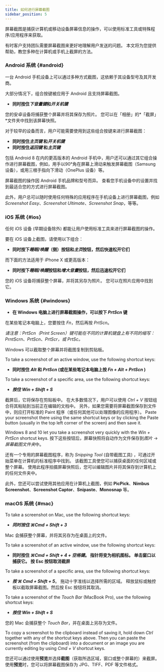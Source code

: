 ```yaml
---
title: 如何进行屏幕截图
sidebar_position: 5
---
```


屏幕截图是捕获计算机或移动设备屏幕信息的操作，可以使用标准工具或特殊程序/应用程序来获取。

有时客户支持团队需要屏幕截图来更好地理解用户发送的问题。 本文将为您提供帮助，教您多种在计算机或手机上截屏的方法。

### Android 系统 {#android}

一台 Android 手机设备上可以通过多种方式截图，这依赖于其设备型号及其开发商。

大部分情况下，组合按键被应用于 Android 且支持屏幕截图。

- **同时按住*下音量键*和*开关机键***

您的安卓设备将捕获整个屏幕并将其保存为照片。 您可以在「相册」的*「截屏」*文件夹中找到该屏幕快照。

对于较早的设备而言，用户可能需要使用到这些组合按键来进行屏幕截图：

- **同时按住*主页键* 和*开关机键***
- **同时按住*返回键* 和*主页键***

包括 Android 8 在内的更高版本的 Android 手机中，用户还可以通过其它组合操作进行屏幕截图，例如，用手以90°角在屏幕上滑动来触发屏幕截图（Samsung 设备），或用三根手指向下滑动（OnePlus 设备）等。

屏幕截图的操作因 Android 手机品牌和型号而异。 查看您手机设备中的设置并找到最适合您的方式进行屏幕截图。

此外，用户总可以随时使用任何特殊的应用程序在手机设备上进行屏幕截图，例如 *Screenshot Easy*、*Screenshot Ultimate*、*Screenshot Snap*，等等。

### iOS 系统 {#ios}

任何 iOS 设备 (早期设备除外) 都能让用户使用标准工具来进行屏幕截图的操作。

要在 iOS 设备上截图，请使用以下组合：

- **同时按下*睡眠/唤醒*（侧）按钮和*主页*按钮，然后快速松开它们**

而下面的方法适用于 iPhone X 或更高版本：

- **同时按下*睡眠/唤醒*按钮和*增大音量*按钮，然后迅速松开它们**

您的 iOS 设备将捕获整个屏幕，并将其另存为照片。 您可以在照片应用中找到它。

### Windows 系统 {#windows}

- **在 Windows 电脑上进行屏幕截图操作，可以按下 *PrtScn* 键**

在某些笔记本电脑上，您要按住 *Fn*，然后再按 *PrtScn*。

*请注意：PrtScn（Print Screen）键可能在不同的计算机键盘上有不同的缩写：PrntScrn、PrtScn、PrtScr，或 PrtSc。*

Windows 可以截取整个屏幕并将截图复制到剪贴板。

To take a screenshot of an active window, use the following shortcut keys:

- **同时按住 *Alt* 和 *PrtScn* (或在某些笔记本电脑上按 *Fn + Alt + PrtScn* )**

To take a screenshot of a specific area, use the following shortcut keys:

- ***按住 ***Win + Shift + S******

截屏后，它将保存在剪贴板中。 在大多数情况下，用户可以使用 *Ctrl + V* 按钮组合将其粘贴到当前正在编辑的文档中。 另外，如果您需要将屏幕截图保存到文件中，则应打开标准的 Paint 程序（或任何其他可以处理图像的应用程序）。 Paste your screenshot there using the same shortcut keys or by clicking the Paste button (usually in the top left corner of the screen) and then save it.

Windows 8 and 10 let you take a screenshot very quickly with the *Win + PrtScn* shortcut keys. 按下这些按钮后，屏幕快照将自动作为文件保存到*图片* → *屏幕截图文件夹*中。

还有一个专用的屏幕截图程序，称为 *Snipping Tool* (自带截图工具) ，可通过开始菜单在计算机的标准程序中找到。 该截图工具使您可以捕获桌面的任何区域或整个屏幕。 使用此程序拍摄屏幕快照后，您可以编辑图片并将其保存到计算机上的任何文件夹中。

此外，您还可以尝试使用其他应用在计算机上截图，例如 **PicPick**、**Nimbus Screenshot**、**Screenshot Captor**、**Snipaste**、**Monosnap** 等。

### macOS 系统 {#mac}

To take a screenshot on Mac, use the following shortcut keys:

- ***同时按住 ***⌘Cmd + Shift + 3******

Mac 会捕获整个屏幕，并将其另存为在桌面上的文件。

To take a screenshot of an active window, use the following shortcut keys:

- **同时按住 *⌘Cmd + Shift + 4 + 空格键*。 指针将变为相机图标。 单击窗口以捕获它。 按 Esc 按钮取消截屏**

To take a screenshot of a specific area, use the following shortcut keys:

- ***按 ***⌘ Cmd + Shift + 5******。 拖动十字准线以选择所需的区域。 释放鼠标或触控板以截取屏幕截图。然后按 Esc 按钮将其取消。

To take a screenshot of the *Touch Bar* (MacBook Pro), use the following shortcut keys:

- ***按住 ***Win + Shift + S******

您的 Mac 会捕获整个 *Touch Bar*，并在桌面上另存为文件。

To copy a screenshot to the clipboard instead of saving it, hold down *Ctrl* together with any of the shortcut keys above. Then you can paste the screenshot (from the clipboard) into a document or an image you are currently editing by using *Cmd + V* shortcut keys.

您还可以通过使用**预览**并选择**截图**（获取所选区域，窗口或整个屏幕的）来截屏。 使用**预览**时，您可以将屏幕截图保存为 JPG、TIFF、PDF 等文件格式。
